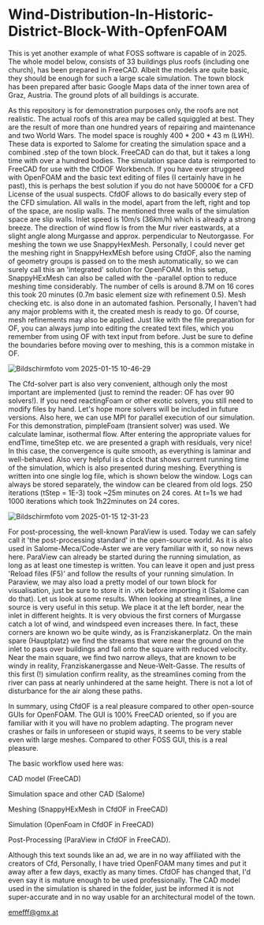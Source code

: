 # Wind-Distribution-In-Historic-District-Block-With-OpfenFOAM

This is yet another example of what FOSS software is capable of in 2025. The whole model below, consists of 33 buildings plus roofs (including one church), has been prepared in FreeCAD. 
Albeit the models are quite basic, they should be enough for such a large scale simulation. The town block has been prepared after basic Google Maps data of the inner town area of Graz, Austria. The ground plots of all buildings is accurate.

As this repository is for demonstration purposes only, the roofs are not realistic. The actual roofs of this area may be called squiggled at best. They are the result of more than one hundred years of repairing and maintenance and two World Wars. 
The model space is roughly 400 * 200 * 43 m (L*W*H). These data is exported to Salome for creating the simulation space and a combined .step of the town block. FreeCAD can do that, but it takes a long time with over a hundred bodies.
The simulation space data is reimported to FreeCAD for use with the CfDOF Workbench. If you have ever struggeed with OpenFOAM and the basic text editing of files (I certainly have in he past), this is perhaps the best solution if you do not have 50000€ for a CFD License of the usual suspects. 
CfdOF allows to do basically every step of the CFD simulation. All walls in the model, apart from the left, right and top of the space, are noslip walls. The mentioned three walls of the simulation space are slip walls. Inlet speed is 10m/s (36km/h) which is already a strong breeze. The direction of wind flow is from the Mur river eastwards, at a slight angle along Murgasse and approx. perpendicular to Neutorgasse. 
For meshing the town we use SnappyHexMesh. Personally, I could never get the meshing right in SnappyHexMEsh before using CfdOF, also the naming of geometry groups is passed on to the mesh automatically, so we can surely call this an 'integrated' solution for OpenFOAM. In this setup, SnappyHExMesh can also be called with the -parallel option to reduce meshing time considerably. The number of cells is around 8.7M on 16 cores this took 20 minutes (0.7m basic element size with refinement 0.5). Mesh checking etc. is also done in an automated fashion. Personally, I haven't had any major problems with it, the created mesh is ready to go. Of course, mesh refinements may also be applied. Just like with the file preparation for OF, you can always jump into editing the created text files, which you remember from using OF with text input from before. Just be sure to define the boundaries before moving over to meshing, this is a common mistake in OF. 

![Bildschirmfoto vom 2025-01-15 10-46-29](https://github.com/user-attachments/assets/ebce6b8f-2bf7-4604-bcd7-f9dd7867ecd7)

The Cfd-solver part is also very convenient, although only the most important are implemented (just to remind the reader: OF has over 90 solvers!). If you need reactingFoam or other exotic solvers, you still need to modify files by hand. Let's hope more solvers will be included in future versions. Also here, we can use MPI for parallel execution of our simulation. For this demonstration, pimpleFoam (transient solver) was used. We calculate laminar, isothermal flow. After entering the appropriate values for endTime, timeStep etc. we are presented  a graph with residuals, very nice! In this case, the convergence is quite smooth, as everything is laminar and well-behaved. Also very helpful is a clock that shows current running time of the simulation, which is also presented during meshing. Everything is written into one single log file, which is shown below the window. Logs can always be stored separately, the window can be cleared from old logs. 250 iterations (tStep = 1E-3) took ~25m minutes on 24 cores. At t=1s we had 1000 iterations which took 1h22minutes on 24 cores.

![Bildschirmfoto vom 2025-01-15 12-31-23](https://github.com/user-attachments/assets/96df7fac-9459-47cb-bbd9-c3f11b001aa2)


For post-processing, the well-known ParaView is used. Today we can safely call it 'the post-processing standard' in the open-source world. As it is also used in Salome-Meca/Code-Aster we are very familiar with it, so now news here. ParaView can already be started during the running simulation, as long as at least one timestep is written. You can leave it open and just press 'Reload files (F5)' and follow the results of your running simulation. In Paraview, we may also load a pretty model of our town block for visualisation, just be sure to store it in .vtk before importing it (Salome can do that). 
Let us look at some results. When looking at streamlines, a line source is very useful in this setup. We place it at the left border, near the inlet in different heights. It is very obvious the first corners of Murgasse catch a lot of wind, and windspeed even increases there. In fact, these corners are known wo be quite windy, as is Franziskanerplatz. On the main spare (Hauptplatz) we find the streams that were near the ground on the inlet to pass over buildings and fall onto the square with reduced velocity. Near the main square, we find two narrow alleys, that are known to be windy in reality, Franziskanergasse and Neue-Welt-Gasse. The results of this first (!) simulation confirm reality, as the streamlines coming from the river can pass at nearly unhindered at the same height. There is not a lot of disturbance for the air along these paths. 





In summary, using CfdOF is a real pleasure compared to other open-source GUIs for OpenFOAM. The GUI is 100% FreeCAD oriented, so if you are familiar with it you will have no problem adapting. The program never crashes or fails in unforeseen or stupid ways, it seems to be very stable even with large meshes. Compared to other FOSS GUI, this is a real pleasure. 


The basic workflow used here was:

CAD model (FreeCAD)

Simulation space and other CAD (Salome)

Meshing (SnappyHExMesh in CfdOF in FreeCAD)

Simulation (OpenFoam in CfdOF in FreeCAD)

Post-Processing (ParaView in CfdOF in FreeCAD).


Although this text sounds like an ad, we are in no way affiliated with the creators of Cfd, Personally, I have tried OpenFOAM many times and put it away after a few days, exactly as many times. CfdOF has changed that, I'd even say it is mature enough to be used professionally. The CAD model used in the simulation is shared in the folder, just be informed it is not super-accurate and in no way usable for an architectural model of the town. 


emefff@gmx.at

